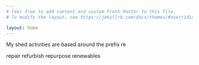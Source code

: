 ```yaml
---
# Feel free to add content and custom Front Matter to this file.
# To modify the layout, see https://jekyllrb.com/docs/themes/#overriding-theme-defaults

layout: home
---
```



My shed activities are based around the prefix re

repair
refurbish
repurpose
renewables


